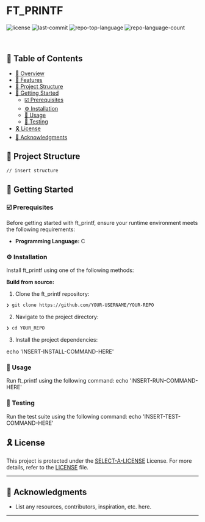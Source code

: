 <p align="left"><h1 align="left">FT_PRINTF</h1></p>
<p align="left">
	<img src="https://img.shields.io/github/license/NaBuchholz/ft_printf?style=default&logo=opensourceinitiative&logoColor=white&color=0b96a2" alt="license">
	<img src="https://img.shields.io/github/last-commit/NaBuchholz/ft_printf?style=default&logo=git&logoColor=white&color=0b96a2" alt="last-commit">
	<img src="https://img.shields.io/github/languages/top/NaBuchholz/ft_printf?style=default&color=0b96a2" alt="repo-top-language">
	<img src="https://img.shields.io/github/languages/count/NaBuchholz/ft_printf?style=default&color=0b96a2" alt="repo-language-count">
</p>
<p align="left"><!-- default option, no dependency badges. -->
</p>
<p align="left">
	<!-- default option, no dependency badges. -->
</p>
<br>

## 🔗 Table of Contents

- [📍 Overview](#-overview)
- [👾 Features](#-features)
- [📁 Project Structure](#-project-structure)
- [🚀 Getting Started](#-getting-started)
  - [☑️ Prerequisites](#-prerequisites)
  - [⚙️ Installation](#-installation)
  - [🤖 Usage](#🤖-usage)
  - [🧪 Testing](#🧪-testing)
- [🎗 License](#-license)
- [🙌 Acknowledgments](#-acknowledgments)

## 📁 Project Structure

```sh
// insert structure
```
## 🚀 Getting Started

### ☑️ Prerequisites

Before getting started with ft_printf, ensure your runtime environment meets the following requirements:

- **Programming Language:** C


### ⚙️ Installation

Install ft_printf using one of the following methods:

**Build from source:**

1. Clone the ft_printf repository:
```sh
❯ git clone https://github.com/YOUR-USERNAME/YOUR-REPO
```

2. Navigate to the project directory:
```sh
❯ cd YOUR_REPO
```

3. Install the project dependencies:

echo 'INSERT-INSTALL-COMMAND-HERE'



### 🤖 Usage
Run ft_printf using the following command:
echo 'INSERT-RUN-COMMAND-HERE'

### 🧪 Testing
Run the test suite using the following command:
echo 'INSERT-TEST-COMMAND-HERE'

## 🎗 License

This project is protected under the [SELECT-A-LICENSE](https://choosealicense.com/licenses) License. For more details, refer to the [LICENSE](https://choosealicense.com/licenses/) file.

---

## 🙌 Acknowledgments

- List any resources, contributors, inspiration, etc. here.

---
